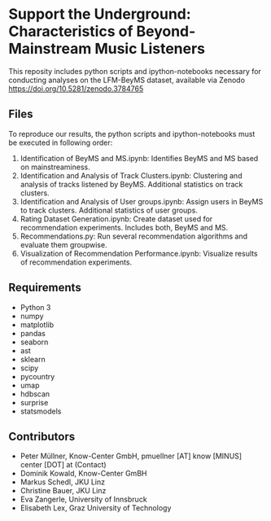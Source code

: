 # Support the Underground: Characteristics of Beyond-Mainstream Music Listeners

This reposity includes python scripts and ipython-notebooks necessary for conducting analyses on the LFM-BeyMS dataset, available via Zenodo https://doi.org/10.5281/zenodo.3784765

## Files
To reproduce our results, the python scripts and ipython-notebooks must be executed in following order:

1. Identification of BeyMS and MS.ipynb: Identifies BeyMS and MS based on mainstreaminess. 
2. Identification and Analysis of Track Clusters.ipynb: Clustering and analysis of tracks listened by BeyMS. Additional statistics on track clusters.
3. Identification and Analysis of User groups.ipynb: Assign users in BeyMS to track clusters. Additional statistics of user groups.
4. Rating Dataset Generation.ipynb: Create dataset used for recommendation experiments. Includes both, BeyMS and MS.
5. Recommendations.py: Run several recommendation algorithms and evaluate them groupwise.
6. Visualization of Recommendation Performance.ipynb: Visualize results of recommendation experiments.

## Requirements
* Python 3
* numpy
* matplotlib
* pandas
* seaborn
* ast
* sklearn
* scipy
* pycountry
* umap
* hdbscan
* surprise
* statsmodels

## Contributors
* Peter Müllner, Know-Center GmbH, pmuellner [AT] know [MINUS] center [DOT] at (Contact)
* Dominik Kowald, Know-Center GmBH
* Markus Schedl, JKU Linz
* Christine Bauer, JKU Linz
* Eva Zangerle, University of Innsbruck
* Elisabeth Lex, Graz University of Technology